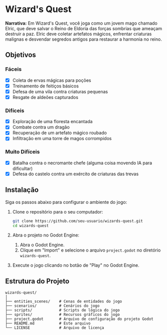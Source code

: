 # Wizard's Quest

**Narrativa:**
Em Wizard's Quest, você joga como um jovem mago chamado Elric, que deve salvar o Reino de Eldoria das forças sombrias que ameaçam destruir a paz. Elric deve coletar artefatos mágicos, enfrentar criaturas malignas e desvendar segredos antigos para restaurar a harmonia no reino.

## Objetivos

### Fáceis
- [X] Coleta de ervas mágicas para poções
- [X] Treinamento de feitiços básicos
- [X] Defesa de uma vila contra criaturas pequenas
- [X] Resgate de aldeões capturados

### Difíceis
- [X] Exploração de uma floresta encantada
- [X] Combate contra um dragão
- [X] Recuperação de um artefato mágico roubado
- [X] Infiltração em uma torre de magos corrompidos

### Muito Difíceis
- [X] Batalha contra o necromante chefe (alguma coisa movendo IA para dificultar)
- [X] Defesa do castelo contra um exército de criaturas das trevas

## Instalação

Siga os passos abaixo para configurar o ambiente do jogo:

1. Clone o repositório para o seu computador:
    ```sh
    git clone https://github.com/seu-usuario/wizards-quest.git
    cd wizards-quest
    ```

2. Abra o projeto no Godot Engine:
    1. Abra o Godot Engine.
    2. Clique em "Import" e selecione o arquivo `project.godot` no diretório `wizards-quest`.

3. Execute o jogo clicando no botão de "Play" no Godot Engine.

## Estrutura do Projeto

```plaintext
wizards-quest/
│
├── entities_scenes/    # Cenas de entidades do jogo
├── scenarios/          # Cenários do jogo
├── scripts/            # Scripts de lógica do jogo
├── sprites/            # Recursos gráficos do jogo
├── project.godot       # Arquivo de configuração do projeto Godot
├── README.md           # Este arquivo
└── LICENSE             # Arquivo de licença

